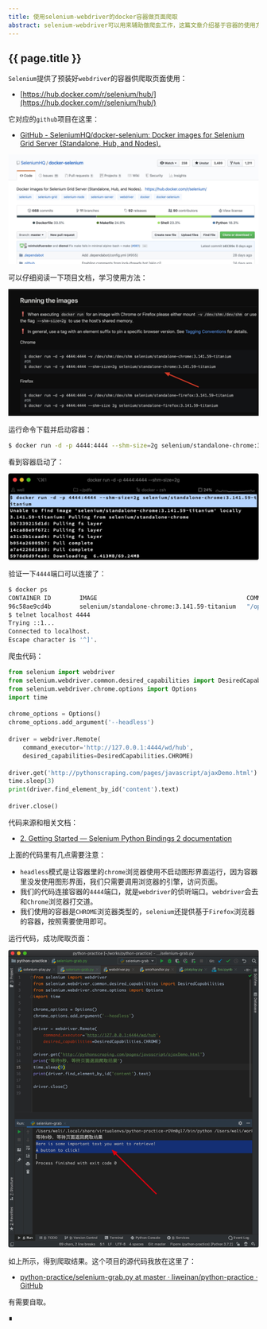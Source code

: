 ```yaml
---
title: 使用selenium-webdriver的docker容器做页面爬取
abstract: selenium-webdriver可以用来辅助做爬虫工作，这篇文章介绍基于容器的使用方法。
---
```


## {{ page.title }} 

`Selenium`提供了预装好`webdriver`的容器供爬取页面使用：

* [https://hub.docker.com/r/selenium/hub/](https://hub.docker.com/r/selenium/hub/) 

它对应的`github`项目在这里：

* [GitHub - SeleniumHQ/docker-selenium: Docker images for Selenium Grid Server (Standalone, Hub, and Nodes).](https://github.com/SeleniumHQ/docker-selenium)

![](https://raw.githubusercontent.com/liweinan/blogpic2019_ii/master/sep17/96FE17DB-2CF0-4C0A-BC92-BDCAEF7D0FA3.png)

可以仔细阅读一下项目文档，学习使用方法：

![](https://raw.githubusercontent.com/liweinan/blogpic2019_ii/master/sep17/7D0E23DA-110B-485C-B66B-D29B4EBC4702.png)

运行命令下载并启动容器：

```bash
$ docker run -d -p 4444:4444 --shm-size=2g selenium/standalone-chrome:3.141.59-titanium
```

看到容器启动了：

![](https://raw.githubusercontent.com/liweinan/blogpic2019_ii/master/sep17/53B12176-A86C-44C0-921F-56F2A5F45E6B.png)

验证一下`4444`端口可以连接了：

```bash
$ docker ps
CONTAINER ID        IMAGE                                          COMMAND                  CREATED             STATUS              PORTS                    NAMES
96c58ae9cd4b        selenium/standalone-chrome:3.141.59-titanium   "/opt/bin/entry_poin…"   26 seconds ago      Up 25 seconds       0.0.0.0:4444->4444/tcp   cranky_ramanujan
$ telnet localhost 4444
Trying ::1...
Connected to localhost.
Escape character is '^]'.
```

爬虫代码：

```python
from selenium import webdriver
from selenium.webdriver.common.desired_capabilities import DesiredCapabilities
from selenium.webdriver.chrome.options import Options
import time

chrome_options = Options()
chrome_options.add_argument('--headless')

driver = webdriver.Remote(
    command_executor='http://127.0.0.1:4444/wd/hub',
    desired_capabilities=DesiredCapabilities.CHROME)

driver.get('http://pythonscraping.com/pages/javascript/ajaxDemo.html')
time.sleep(3)
print(driver.find_element_by_id('content').text)

driver.close()
```

代码来源和相关文档：

* [2. Getting Started — Selenium Python Bindings 2 documentation](https://selenium-python.readthedocs.io/getting-started.html)

上面的代码里有几点需要注意：

* `headless`模式是让容器里的`chrome`浏览器使用不启动图形界面运行，因为容器里没发使用图形界面，我们只需要调用浏览器的引擎，访问页面。
* 我们的代码连接容器的`4444`端口，就是`webdriver`的侦听端口。`webdriver`会去和`Chrome`浏览器打交道。
* 我们使用的容器是`CHROME`浏览器类型的，`selenium`还提供基于`Firefox`浏览器的容器，按照需要使用即可。

运行代码，成功爬取页面：

![](https://raw.githubusercontent.com/liweinan/blogpic2019_ii/master/sep17/16485A1B-8134-46E4-BCC8-7C31E44F4A7A.png)

如上所示，得到爬取结果。这个项目的源代码我放在这里了：

* [python-practice/selenium-grab.py at master · liweinan/python-practice · GitHub](https://github.com/liweinan/python-practice/blob/master/selenium-grab.py)

有需要自取。

∎
